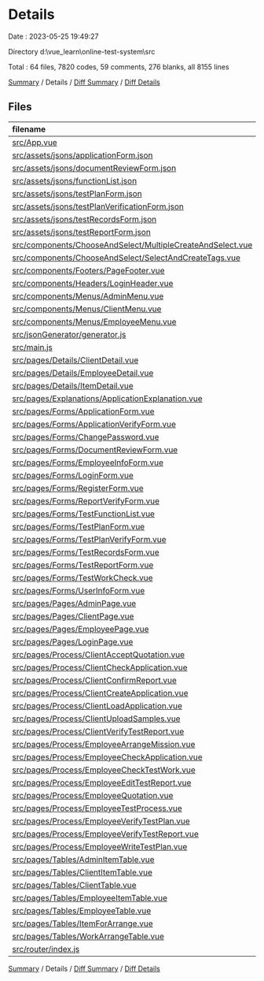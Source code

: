 # Details

Date : 2023-05-25 19:49:27

Directory d:\\vue_learn\\online-test-system\\src

Total : 64 files,  7820 codes, 59 comments, 276 blanks, all 8155 lines

[Summary](results.md) / Details / [Diff Summary](diff.md) / [Diff Details](diff-details.md)

## Files
| filename | language | code | comment | blank | total |
| :--- | :--- | ---: | ---: | ---: | ---: |
| [src/App.vue](/src/App.vue) | Vue | 20 | 0 | 5 | 25 |
| [src/assets/jsons/applicationForm.json](/src/assets/jsons/applicationForm.json) | JSON | 1 | 0 | 0 | 1 |
| [src/assets/jsons/documentReviewForm.json](/src/assets/jsons/documentReviewForm.json) | JSON | 1 | 0 | 0 | 1 |
| [src/assets/jsons/functionList.json](/src/assets/jsons/functionList.json) | JSON | 1 | 0 | 0 | 1 |
| [src/assets/jsons/testPlanForm.json](/src/assets/jsons/testPlanForm.json) | JSON | 1 | 0 | 0 | 1 |
| [src/assets/jsons/testPlanVerificationForm.json](/src/assets/jsons/testPlanVerificationForm.json) | JSON | 1 | 0 | 0 | 1 |
| [src/assets/jsons/testRecordsForm.json](/src/assets/jsons/testRecordsForm.json) | JSON | 1 | 0 | 0 | 1 |
| [src/assets/jsons/testReportForm.json](/src/assets/jsons/testReportForm.json) | JSON | 1 | 0 | 0 | 1 |
| [src/components/ChooseAndSelect/MultipleCreateAndSelect.vue](/src/components/ChooseAndSelect/MultipleCreateAndSelect.vue) | Vue | 86 | 12 | 8 | 106 |
| [src/components/ChooseAndSelect/SelectAndCreateTags.vue](/src/components/ChooseAndSelect/SelectAndCreateTags.vue) | Vue | 89 | 11 | 9 | 109 |
| [src/components/Footers/PageFooter.vue](/src/components/Footers/PageFooter.vue) | Vue | 18 | 0 | 3 | 21 |
| [src/components/Headers/LoginHeader.vue](/src/components/Headers/LoginHeader.vue) | Vue | 23 | 0 | 3 | 26 |
| [src/components/Menus/AdminMenu.vue](/src/components/Menus/AdminMenu.vue) | Vue | 87 | 6 | 2 | 95 |
| [src/components/Menus/ClientMenu.vue](/src/components/Menus/ClientMenu.vue) | Vue | 69 | 6 | 2 | 77 |
| [src/components/Menus/EmployeeMenu.vue](/src/components/Menus/EmployeeMenu.vue) | Vue | 70 | 0 | 2 | 72 |
| [src/jsonGenerator/generator.js](/src/jsonGenerator/generator.js) | JavaScript | 626 | 0 | 13 | 639 |
| [src/main.js](/src/main.js) | JavaScript | 29 | 1 | 6 | 36 |
| [src/pages/Details/ClientDetail.vue](/src/pages/Details/ClientDetail.vue) | Vue | 137 | 0 | 14 | 151 |
| [src/pages/Details/EmployeeDetail.vue](/src/pages/Details/EmployeeDetail.vue) | Vue | 124 | 0 | 12 | 136 |
| [src/pages/Details/ItemDetail.vue](/src/pages/Details/ItemDetail.vue) | Vue | 356 | 1 | 8 | 365 |
| [src/pages/Explanations/ApplicationExplanation.vue](/src/pages/Explanations/ApplicationExplanation.vue) | Vue | 56 | 2 | 5 | 63 |
| [src/pages/Forms/ApplicationForm.vue](/src/pages/Forms/ApplicationForm.vue) | Vue | 724 | 0 | 11 | 735 |
| [src/pages/Forms/ApplicationVerifyForm.vue](/src/pages/Forms/ApplicationVerifyForm.vue) | Vue | 138 | 1 | 4 | 143 |
| [src/pages/Forms/ChangePassword.vue](/src/pages/Forms/ChangePassword.vue) | Vue | 51 | 0 | 2 | 53 |
| [src/pages/Forms/DocumentReviewForm.vue](/src/pages/Forms/DocumentReviewForm.vue) | Vue | 396 | 0 | 3 | 399 |
| [src/pages/Forms/EmployeeInfoForm.vue](/src/pages/Forms/EmployeeInfoForm.vue) | Vue | 92 | 0 | 6 | 98 |
| [src/pages/Forms/LoginForm.vue](/src/pages/Forms/LoginForm.vue) | Vue | 112 | 4 | 4 | 120 |
| [src/pages/Forms/RegisterForm.vue](/src/pages/Forms/RegisterForm.vue) | Vue | 115 | 5 | 5 | 125 |
| [src/pages/Forms/ReportVerifyForm.vue](/src/pages/Forms/ReportVerifyForm.vue) | Vue | 176 | 0 | 4 | 180 |
| [src/pages/Forms/TestFunctionList.vue](/src/pages/Forms/TestFunctionList.vue) | Vue | 158 | 2 | 8 | 168 |
| [src/pages/Forms/TestPlanForm.vue](/src/pages/Forms/TestPlanForm.vue) | Vue | 235 | 0 | 4 | 239 |
| [src/pages/Forms/TestPlanVerifyForm.vue](/src/pages/Forms/TestPlanVerifyForm.vue) | Vue | 163 | 0 | 4 | 167 |
| [src/pages/Forms/TestRecordsForm.vue](/src/pages/Forms/TestRecordsForm.vue) | Vue | 178 | 0 | 12 | 190 |
| [src/pages/Forms/TestReportForm.vue](/src/pages/Forms/TestReportForm.vue) | Vue | 619 | 0 | 4 | 623 |
| [src/pages/Forms/TestWorkCheck.vue](/src/pages/Forms/TestWorkCheck.vue) | Vue | 321 | 0 | 16 | 337 |
| [src/pages/Forms/UserInfoForm.vue](/src/pages/Forms/UserInfoForm.vue) | Vue | 73 | 0 | 4 | 77 |
| [src/pages/Pages/AdminPage.vue](/src/pages/Pages/AdminPage.vue) | Vue | 48 | 0 | 3 | 51 |
| [src/pages/Pages/ClientPage.vue](/src/pages/Pages/ClientPage.vue) | Vue | 44 | 0 | 4 | 48 |
| [src/pages/Pages/EmployeePage.vue](/src/pages/Pages/EmployeePage.vue) | Vue | 49 | 0 | 3 | 52 |
| [src/pages/Pages/LoginPage.vue](/src/pages/Pages/LoginPage.vue) | Vue | 46 | 0 | 2 | 48 |
| [src/pages/Process/ClientAcceptQuotation.vue](/src/pages/Process/ClientAcceptQuotation.vue) | Vue | 35 | 0 | 3 | 38 |
| [src/pages/Process/ClientCheckApplication.vue](/src/pages/Process/ClientCheckApplication.vue) | Vue | 56 | 0 | 4 | 60 |
| [src/pages/Process/ClientConfirmReport.vue](/src/pages/Process/ClientConfirmReport.vue) | Vue | 53 | 0 | 5 | 58 |
| [src/pages/Process/ClientCreateApplication.vue](/src/pages/Process/ClientCreateApplication.vue) | Vue | 46 | 1 | 3 | 50 |
| [src/pages/Process/ClientLoadApplication.vue](/src/pages/Process/ClientLoadApplication.vue) | Vue | 49 | 0 | 4 | 53 |
| [src/pages/Process/ClientUploadSamples.vue](/src/pages/Process/ClientUploadSamples.vue) | Vue | 35 | 0 | 2 | 37 |
| [src/pages/Process/ClientVerifyTestReport.vue](/src/pages/Process/ClientVerifyTestReport.vue) | Vue | 34 | 0 | 4 | 38 |
| [src/pages/Process/EmployeeArrangeMission.vue](/src/pages/Process/EmployeeArrangeMission.vue) | Vue | 38 | 0 | 3 | 41 |
| [src/pages/Process/EmployeeCheckApplication.vue](/src/pages/Process/EmployeeCheckApplication.vue) | Vue | 77 | 0 | 3 | 80 |
| [src/pages/Process/EmployeeCheckTestWork.vue](/src/pages/Process/EmployeeCheckTestWork.vue) | Vue | 57 | 0 | 3 | 60 |
| [src/pages/Process/EmployeeEditTestReport.vue](/src/pages/Process/EmployeeEditTestReport.vue) | Vue | 41 | 0 | 3 | 44 |
| [src/pages/Process/EmployeeQuotation.vue](/src/pages/Process/EmployeeQuotation.vue) | Vue | 36 | 0 | 2 | 38 |
| [src/pages/Process/EmployeeTestProcess.vue](/src/pages/Process/EmployeeTestProcess.vue) | Vue | 56 | 0 | 4 | 60 |
| [src/pages/Process/EmployeeVerifyTestPlan.vue](/src/pages/Process/EmployeeVerifyTestPlan.vue) | Vue | 53 | 0 | 3 | 56 |
| [src/pages/Process/EmployeeVerifyTestReport.vue](/src/pages/Process/EmployeeVerifyTestReport.vue) | Vue | 57 | 0 | 3 | 60 |
| [src/pages/Process/EmployeeWriteTestPlan.vue](/src/pages/Process/EmployeeWriteTestPlan.vue) | Vue | 41 | 0 | 3 | 44 |
| [src/pages/Tables/AdminItemTable.vue](/src/pages/Tables/AdminItemTable.vue) | Vue | 94 | 0 | 4 | 98 |
| [src/pages/Tables/ClientItemTable.vue](/src/pages/Tables/ClientItemTable.vue) | Vue | 90 | 0 | 4 | 94 |
| [src/pages/Tables/ClientTable.vue](/src/pages/Tables/ClientTable.vue) | Vue | 85 | 0 | 2 | 87 |
| [src/pages/Tables/EmployeeItemTable.vue](/src/pages/Tables/EmployeeItemTable.vue) | Vue | 89 | 0 | 2 | 91 |
| [src/pages/Tables/EmployeeTable.vue](/src/pages/Tables/EmployeeTable.vue) | Vue | 92 | 0 | 2 | 94 |
| [src/pages/Tables/ItemForArrange.vue](/src/pages/Tables/ItemForArrange.vue) | Vue | 93 | 0 | 2 | 95 |
| [src/pages/Tables/WorkArrangeTable.vue](/src/pages/Tables/WorkArrangeTable.vue) | Vue | 155 | 7 | 4 | 166 |
| [src/router/index.js](/src/router/index.js) | JavaScript | 823 | 0 | 9 | 832 |

[Summary](results.md) / Details / [Diff Summary](diff.md) / [Diff Details](diff-details.md)
